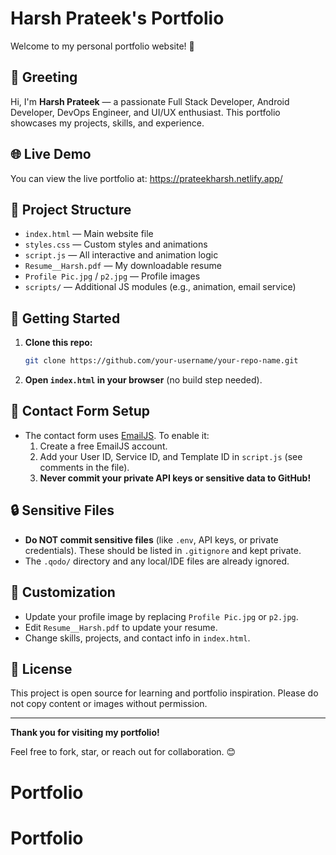 ﻿# Harsh Prateek's Portfolio

Welcome to my personal portfolio website! 🚀

## 👋 Greeting
Hi, I'm **Harsh Prateek** — a passionate Full Stack Developer, Android Developer, DevOps Engineer, and UI/UX enthusiast. This portfolio showcases my projects, skills, and experience.

## 🌐 Live Demo
You can view the live portfolio at: https://prateekharsh.netlify.app/

## 📁 Project Structure
- `index.html` — Main website file
- `styles.css` — Custom styles and animations
- `script.js` — All interactive and animation logic
- `Resume__Harsh.pdf` — My downloadable resume
- `Profile Pic.jpg` / `p2.jpg` — Profile images
- `scripts/` — Additional JS modules (e.g., animation, email service)

## 🚀 Getting Started
1. **Clone this repo:**
   ```bash
   git clone https://github.com/your-username/your-repo-name.git
   ```
2. **Open `index.html` in your browser** (no build step needed).

## 📨 Contact Form Setup
- The contact form uses [EmailJS](https://www.emailjs.com/). To enable it:
  1. Create a free EmailJS account.
  2. Add your User ID, Service ID, and Template ID in `script.js` (see comments in the file).
  3. **Never commit your private API keys or sensitive data to GitHub!**

## 🔒 Sensitive Files
- **Do NOT commit sensitive files** (like `.env`, API keys, or private credentials). These should be listed in `.gitignore` and kept private.
- The `.qodo/` directory and any local/IDE files are already ignored.

## 📝 Customization
- Update your profile image by replacing `Profile Pic.jpg` or `p2.jpg`.
- Edit `Resume__Harsh.pdf` to update your resume.
- Change skills, projects, and contact info in `index.html`.

## 📢 License
This project is open source for learning and portfolio inspiration. Please do not copy content or images without permission.

---

**Thank you for visiting my portfolio!**

Feel free to fork, star, or reach out for collaboration. 😊
# Portfolio
# Portfolio
